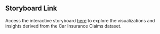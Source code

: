 ## Storyboard Link
Access the interactive storyboard [here](https://public.tableau.com/app/profile/deviloper/viz/CarInsuranceClaim_16750147944280/CarInsuranceClaims) to explore the visualizations and insights derived from the Car Insurance Claims dataset.
